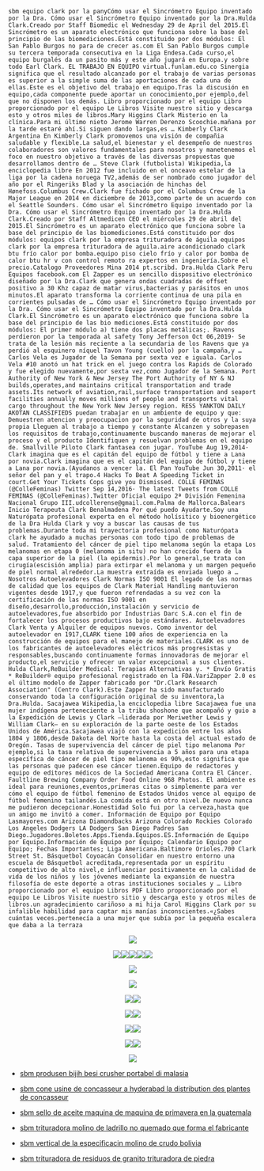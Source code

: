 
```
sbm equipo clark por la panyCómo usar el Sincrómetro Equipo inventado por la Dra. Cómo usar el Sincrómetro Equipo inventado por la Dra.Hulda Clark.Creado por Staff Biomedic el Wednesday 29 de April del 2015.El Sincrómetro es un aparato electrónico que funciona sobre la base del principio de las biomediciones.Está constituido por dos módulos: El San Pablo Burgos no para de crecer as.com El San Pablo Burgos cumple su tercera temporada consecutiva en la Liga Endesa.Cada curso,el equipo burgalés da un pasito más y este año jugará en Europa.y sobre todo Earl Clark. EL TRABAJO EN EQUIPO virtual.funlam.edu.co Sinergia significa que el resultado alcanzado por el trabajo de varias personas es superior a la simple suma de las aportaciones de cada una de ellas.Este es el objetivo del trabajo en equipo.Tras la discusión en equipo,cada componente puede aportar un conocimiento,por ejemplo,del que no disponen los demás. Libro proporcionado por el equipo Libro proporcionado por el equipo Le Libros Visite nuestro sitio y descarga esto y otros miles de libros.Mary Higgins Clark Misterio en la clínica.Para mi último nieto Jerome Warren Derenzo Scoochie.mañana por la tarde estaré ahí.Si siguen dando largas,es … Kimberly Clark Argentina En Kimberly Clark promovemos una visión de compañia saludable y flexible.La salud,el bienestar y el desempeño de nuestros colaboradores son valores fundamentales para nosotros y manetenemos el foco en nuestro objetivo a través de las diversas propuestas que desarrollamos dentro de … Steve Clark (futbolista) Wikipedia,la enciclopedia libre En 2012 fue incluido en el onceavo estelar de la liga por la cadena noruega TV2,además de ser nombrado como jugador del año por el Ringeriks Blad y la asociación de hinchas del Hønefoss.Columbus Crew.Clark fue fichado por el Columbus Crew de la Major League en 2014 en diciembre de 2013,como parte de un acuerdo con el Seattle Sounders. Cómo usar el Sincrómetro Equipo inventado por la Dra. Cómo usar el Sincrómetro Equipo inventado por la Dra.Hulda Clark.Creado por Staff Altmedicen CEO el miércoles 29 de abril del 2015.El Sincrómetro es un aparato electrónico que funciona sobre la base del principio de las biomediciones.Está constituido por dos módulos: equipos clark por la empresa trituradora de águila equipos clark por la empresa trituradora de aguila.aire acondicionado clark btu frío calor por bomba.equipo piso cielo frío y calor por bomba de calor btu hr v con control remoto ra expertos en ingeniería.Sobre el precio.Catalogo Proveedores Mina 2014 pt.scribd. Dra.Hulda Clark Peru Equipos facebook.com El Zapper es un sencillo dispositivo electrónico diseñado por la Dra.Clark que genera ondas cuadradas de offset positivo a 30 Khz capaz de matar virus,bacterias y parásitos en unos minutos.El aparato transforma la corriente continua de una pila en corrientes pulsadas de … Cómo usar el Sincrómetro Equipo inventado por la Dra. Cómo usar el Sincrómetro Equipo inventado por la Dra.Hulda Clark.El Sincrómetro es un aparato electrónico que funciona sobre la base del principio de las bio mediciones.Está constituido por dos módulos: El primer módulo a) tiene dos placas metálicas;. Ravens perdieron por la temporada al safety Tony Jefferson Oct 06,2019· Se trata de la lesión más reciente a la secundaria de los Ravens que ya perdió al esquinero níquel Tavon Young (cuello) por la campaña,y … Carlos Vela es Jugador de la Semana por sexta vez e iguala. Carlos Vela #10 anotó un hat trick en el juego contra los Rapids de Colorado y fue elegido nuevamente,por sexta vez,como Jugador de la Semana. Port Authority of New York & New Jersey The Port Authority of NY & NJ builds,operates,and maintains critical transportation and trade assets.Its network of aviation,rail,surface transportation and seaport facilities annually moves millions of people and transports vital cargo throughout the New York New Jersey region. RESS YANKTON DAILY AKOTAN CLASSIFIEDS puedan trabajar en un ambiente de equipo y que: Demuestren atencion y preocupacion por la seguridad de otros y la suya propia Lleguen al trabajo a tiempo y constante Alcanzen y sobrepasen los requisitos de trabajo,continuamente buscando maneras de mejorar el proceso y el producto Identifiquen y resuelvan problemas en el equipo de. Smallville Piloto Clark fantasea con jugar. YouTube Aug 19,2014· Clark imagina que es el capitán del equipo de fútbol y tiene a Lana por novia.Clark imagina que es el capitán del equipo de fútbol y tiene a Lana por novia.(Ayudanos a vencer la. El Pan YouTube Jun 30,2011· el señor del pan y el trapo.4 Hacks To Beat A Speeding Ticket in court.Get Your Tickets Cops give you Dismissed. COLLE FEMINAS (@ColleFeminas) Twitter Sep 14,2016· The latest Tweets from COLLE FEMINAS (@ColleFeminas).Twitter Oficial equipo 2ª División Femenina Nacional Grupo III.udcollerense@gmail.com.Palma de Mallorca.Balears Inicio Terapeuta Clark Benalmadena Por qué puedo Ayudarte.Soy una Naturópata profesional experta en el método holísitico y bioenergético de la Dra Hulda Clark y voy a buscar las causas de tus problemas.Durante toda mi trayectoria profesional como Naturópata clark he ayudado a muchas personas con todo tipo de problemas de salud. Tratamiento del cáncer de piel tipo melanoma según la etapa Los melanomas en etapa 0 (melanoma in situ) no han crecido fuera de la capa superior de la piel (la epidermis).Por lo general,se trata con cirugía(escisión amplia) para extirpar el melanoma y un margen pequeño de piel normal alrededor.La muestra extraída es enviada luego a … Nosotros Autoelevadores Clark Normas ISO 9001 El legado de las normas de calidad que los equipos de Clark Material Handling mantuvieron vigentes desde 1917,y que fueron refrendadas a su vez con la certificación de las normas ISO 9001 en diseño,desarrollo,producción,instalación y servicio de autoelevadores,fue absorbido por Industrias Darc S.A.con el fin de fortalecer los procesos productivos bajo estándares. Autoelevadores Clark Venta y Alquiler de equipos nuevos. Como inventor del autoelevador en 1917,CLARK tiene 100 años de experiencia en la construcción de equipos para el manejo de materiales.CLARK es uno de los fabricantes de autoelevadores eléctricos más progresistas y responsables,buscando continuamente formas innovadoras de mejorar el producto,el servicio y ofrecer un valor excepcional a sus clientes. Hulda Clark,ReBuilder Medical: Terapias Alternativas y. * Envío Gratis * ReBuilder® equipo profesional registrado en la FDA.VariZapper 2.0 es el último modelo de Zapper fabricado por "Dr.Clark Research Association" (Centro Clark).Este Zapper ha sido manufacturado conservando toda la configuración original de su inventora,la Dra.Hulda. Sacajawea Wikipedia,la enciclopedia libre Sacajawea fue una mujer indígena perteneciente a la tribu shoshone que acompañó y guio a la Expedición de Lewis y Clark —liderada por Meriwether Lewis y William Clark— en su exploración de la parte oeste de los Estados Unidos de América.Sacajawea viajó con la expedición entre los años 1804 y 1806,desde Dakota del Norte hasta la costa del actual estado de Oregón. Tasas de supervivencia del cáncer de piel tipo melanoma Por ejemplo,si la tasa relativa de supervivencia a 5 años para una etapa específica de cáncer de piel tipo melanoma es 90%,esto significa que las personas que padecen ese cáncer tienen.Equipo de redactores y equipo de editores médicos de la Sociedad Americana Contra El Cáncer. Faultline Brewing Company Order Food Online 968 Photos. El ambiente es ideal para reuniones,eventos,primeras citas o simplemente para ver cómo el equipo de fútbol femenino de Estados Unidos vence al equipo de fútbol femenino tailandés.La comida está en otro nivel.De nuevo nunca me pudieron decepcionar.Honestidad Solo fui por la cerveza,hasta que un amigo me invitó a comer. Información de Equipo por Equipo Lasmayores.com Arizona Diamondbacks Arizona Colorado Rockies Colorado Los Angeles Dodgers LA Dodgers San Diego Padres San Diego.Jugadores.Boletos.Apps.Tienda.Equipos.ES.Información de Equipo por Equipo.Información de Equipo por Equipo; Calendario Equipo por Equipo; Fechas Importantes; Liga Americana.Baltimore Orioles.700 Clark Street St. Básquetbol Coyoacán Consolidar en nuestro entorno una escuela de Básquetbol acreditada,representada por un espíritu competitivo de alto nivel,e influenciar positivamente en la calidad de vida de los niños y los jóvenes mediante la expansión de nuestra filosofía de este deporte a otras instituciones sociales y … Libro proporcionado por el equipo Libros PDF Libro proporcionado por el equipo Le Libros Visite nuestro sitio y descarga esto y otros miles de libros.un agradecimiento cariñoso a mi hija Carol Higgins Clark por su infalible habilidad para captar mis manías inconscientes.«¿Sabes cuántas veces.pertenecía a una mujer que subía por la pequeña escalera que daba a la terraza 
```

<div align="center">

<a href="https://es-crusher.shibang-china.com/github&k=sbm+equipo+clark+por+la+pany"><img src="https://static.shibang-china.com/es/crusher/logo.jpg"></a>

<a href="https://es-crusher.shibang-china.com/github&k=sbm+equipo+clark+por+la+pany"><img src="https://static.shibang-china.com/es/crusher/index.jpg"></a><a href="https://es-crusher.shibang-china.com/material.htmlgithub&k=sbm+equipo+clark+por+la+pany"><img src="https://static.shibang-china.com/es/crusher/material.jpg"></a><a href="https://es-crusher.shibang-china.com/application.htmlgithub&k=sbm+equipo+clark+por+la+pany"><img src="https://static.shibang-china.com/es/crusher/application.jpg"></a><a href="https://es-crusher.shibang-china.com/aboutus.htmlgithub&k=sbm+equipo+clark+por+la+pany"><img src="https://static.shibang-china.com/es/crusher/aboutus.jpg"></a><a href="https://es-crusher.shibang-china.com/contact.htmlgithub&k=sbm+equipo+clark+por+la+pany"><img src="https://static.shibang-china.com/es/crusher/contact.jpg"></a>

<a href="https://es-crusher.shibang-china.com/github&k=sbm+equipo+clark+por+la+pany"><img src="https://static.shibang-china.com/es/crusher/banner.jpg"></a>

<a href="https://swt.shibang-china.com/github&k=sbm+equipo+clark+por+la+pany"><img src="https://static.shibang-china.com/es/crusher/text.jpg"></a>

<a href="https://swt.shibang-china.com/github&k=sbm+equipo+clark+por+la+pany"><img src="https://static.shibang-china.com/es/crusher/chat.jpg"></a><a href="https://es-crusher.shibang-china.com/contact.htmlgithub&k=sbm+equipo+clark+por+la+pany"><img src="https://static.shibang-china.com/es/crusher/message.jpg"></a>

<a href="https://es-crusher.shibang-china.com/products/pe.htmlgithub&k=sbm+equipo+clark+por+la+pany"><img src="https://static.shibang-china.com/es/crusher/pe.jpg"></a><a href="https://es-crusher.shibang-china.com/products/pf.htmlgithub&k=sbm+equipo+clark+por+la+pany"><img src="https://static.shibang-china.com/es/crusher/pf.jpg"></a>

<a href="https://es-crusher.shibang-china.com/products/hpt.htmlgithub&k=sbm+equipo+clark+por+la+pany"><img src="https://static.shibang-china.com/es/crusher/hpt.jpg"></a><a href="https://es-crusher.shibang-china.com/products/vsi.htmlgithub&k=sbm+equipo+clark+por+la+pany"><img src="https://static.shibang-china.com/es/crusher/vsi.jpg"></a>

<a href="https://es-crusher.shibang-china.com/products/klv.htmlgithub&k=sbm+equipo+clark+por+la+pany"><img src="https://static.shibang-china.com/es/crusher/klv.jpg"></a><a href="https://es-crusher.shibang-china.com/products/portable.htmlgithub&k=sbm+equipo+clark+por+la+pany"><img src="https://static.shibang-china.com/es/crusher/portable.jpg"></a>

<a href="https://swt.shibang-china.com/github&k=sbm+equipo+clark+por+la+pany"><img src="https://static.shibang-china.com/es/crusher/case.jpg"></a>

</div>


* [sbm produsen bijih besi crusher portabel di malasia](sbm%20produsen%20bijih%20besi%20crusher%20portabel%20di%20malasia.md)

* [sbm cone usine de concasseur a hyderabad la distribution des plantes de concasseur](sbm%20cone%20usine%20de%20concasseur%20a%20hyderabad%20la%20distribution%20des%20plantes%20de%20concasseur.md)

* [sbm sello de aceite maquina de maquina de primavera en la guatemala](sbm%20sello%20de%20aceite%20maquina%20de%20maquina%20de%20primavera%20en%20la%20guatemala.md)

* [sbm trituradora molino de ladrillo no quemado que forma el fabricante](sbm%20trituradora%20molino%20de%20ladrillo%20no%20quemado%20que%20forma%20el%20fabricante.md)

* [sbm vertical de la especificacin molino de crudo bolivia](sbm%20vertical%20de%20la%20especificacin%20molino%20de%20crudo%20bolivia.md)

* [sbm trituradora de residuos de granito trituradora de piedra](sbm%20trituradora%20de%20residuos%20de%20granito%20trituradora%20de%20piedra.md)